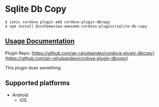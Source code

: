 # Sqlite Db Copy

```
$ ionic cordova plugin add cordova-plugin-dbcopy
$ npm install @ischemaview-awesome-cordova-plugins/sqlite-db-copy
```

## [Usage Documentation](https://danielsogl.gitbook.io/awesome-cordova-plugins/plugins/sqlite-db-copy/)

Plugin Repo: [https://github.com/an-rahulpandey/cordova-plugin-dbcopy](https://github.com/an-rahulpandey/cordova-plugin-dbcopy)

This plugin does something

## Supported platforms

- Android
  - iOS
  


